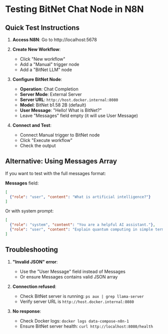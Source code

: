 # Testing BitNet Chat Node in N8N

## Quick Test Instructions

1. **Access N8N**: Go to http://localhost:5678

2. **Create New Workflow**:
   - Click "New workflow"
   - Add a "Manual" trigger node
   - Add a "BitNet LLM" node

3. **Configure BitNet Node**:
   - **Operation**: Chat Completion
   - **Server Mode**: External Server
   - **Server URL**: `http://host.docker.internal:8080`
   - **Model**: BitNet b1.58 2B (default)
   - **User Message**: "Hello! What is BitNet?"
   - Leave "Messages" field empty (it will use User Message)

4. **Connect and Test**:
   - Connect Manual trigger to BitNet node
   - Click "Execute workflow"
   - Check the output

## Alternative: Using Messages Array

If you want to test with the full messages format:

**Messages** field:
```json
[
  {"role": "user", "content": "What is artificial intelligence?"}
]
```

Or with system prompt:
```json
[
  {"role": "system", "content": "You are a helpful AI assistant."},
  {"role": "user", "content": "Explain quantum computing in simple terms."}
]
```

## Troubleshooting

1. **"Invalid JSON" error**: 
   - Use the "User Message" field instead of Messages
   - Or ensure Messages contains valid JSON array

2. **Connection refused**:
   - Check BitNet server is running: `ps aux | grep llama-server`
   - Verify server URL is `http://host.docker.internal:8080`

3. **No response**:
   - Check Docker logs: `docker logs data-compose-n8n-1`
   - Ensure BitNet server health: `curl http://localhost:8080/health`